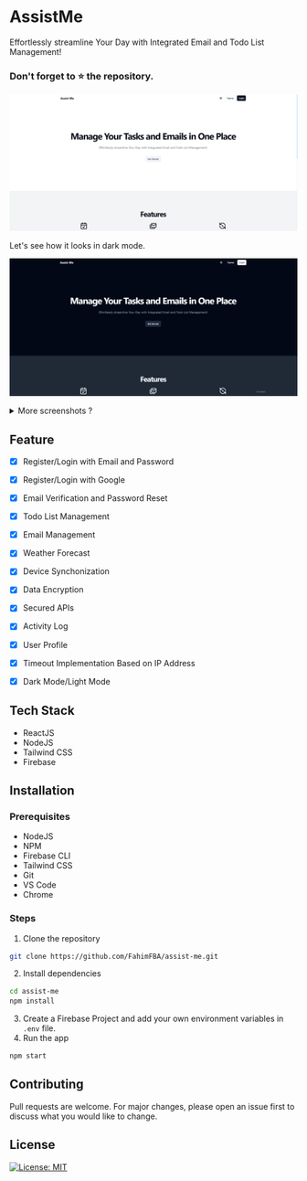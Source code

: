 # AssistMe

Effortlessly streamline Your Day with Integrated Email and Todo List Management!

### Don't forget to ⭐ the repository.

![Landing Page (White Mode)](img/4.png)

Let's see how it looks in dark mode.

![Landing Page (Dark Mode)](img/1.png)




<details>
<summary>More screenshots ?</summary>
<br>

![Landing page](img/1.png)
![Landing page](img/2.png)
![Landing page](img/3.png)
![Landing page in White Theme](img/4.png)
![Landing page in White Theme](img/5.png)
![Login page in White Theme](img/6.png)
![Profile Page](img/7.png)
![Task Page](img/8.png)
![Edit Task Page](img/9.png)
![Profile Page in Dark Theme](img/10.png)

</details>


## Feature

- [x] Register/Login with Email and Password
- [x] Register/Login with Google
- [x] Email Verification and Password Reset
- [x] Todo List Management
- [x] Email Management
- [x] Weather Forecast
- [x] Device Synchonization
- [x] Data Encryption
- [x] Secured APIs
- [x] Activity Log
- [x] User Profile
- [x] Timeout Implementation Based on IP Address
- [x] Dark Mode/Light Mode 


## Tech Stack

- ReactJS
- NodeJS
- Tailwind CSS
- Firebase

## Installation

### Prerequisites

- NodeJS
- NPM
- Firebase CLI
- Tailwind CSS
- Git
- VS Code
- Chrome

### Steps

1. Clone the repository

```bash
git clone https://github.com/FahimFBA/assist-me.git
```

2. Install dependencies

```bash
cd assist-me
npm install
```

3. Create a Firebase Project and add your own environment variables in `.env` file.
4. Run the app

```bash
npm start
```

## Contributing

Pull requests are welcome. For major changes, please open an issue first to discuss what you would like to change.

## License

[![License: MIT](https://img.shields.io/badge/License-MIT-yellow.svg)](LICENSE)